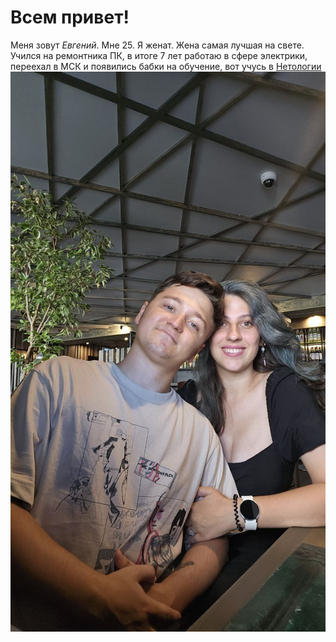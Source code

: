 # Всем привет!
Меня зовут *Евгений*. Мне 25. Я женат. Жена самая лучшая на свете.
Учился на ремонтника ПК, в итоге 7 лет работаю в сфере электрики, переехал в МСК и появились бабки на обучение, вот учусь в [Нетологии](https:/netology.ru)
![Фото с женой](foto.jpg)